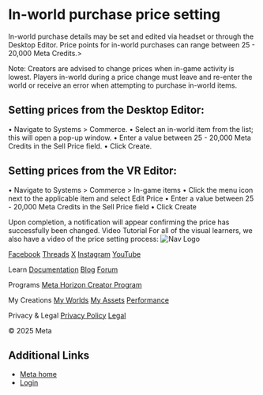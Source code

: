 # In-world purchase price setting

 In-world purchase details may be set and edited via headset or through the
Desktop Editor. Price points for in-world purchases can range between 25 - 20,000
Meta Credits.> 

 Note: Creators are advised to change prices when in-game activity is lowest. Players
in-world during a price change must leave and re-enter the world or receive an
error when attempting to purchase in-world items.  
## Setting prices from the Desktop Editor:


• Navigate to Systems > Commerce.
• Select an in-world item from the list; this will open a pop-up window.
• Enter a value between 25 - 20,000 Meta Credits in the Sell Price field.
• Click Create.

  
## Setting prices from the VR Editor:


• Navigate to Systems > Commerce > In-game items
• Click the menu icon next to the applicable item and select Edit Price
• Enter a value between 25 - 20,000 Meta Credits in the Sell Price field
• Click Create

 Upon completion, a notification will appear confirming the price has
successfully been changed. Video Tutorial For all of the visual learners, we also have a video of the price setting
process:           ![Nav Logo](https://static.xx.fbcdn.net/rsrc.php/yE/r/3SoBlk8EqOQ.svg)


[Facebook](https://www.facebook.com/MetaHorizon/)
[Threads](https://www.threads.com/@metahorizon)
[X](https://x.com/MetaHorizon)
[Instagram](https://www.instagram.com/metahorizon/)
[YouTube](https://www.youtube.com/@MetaQuestVR)

 Learn
[Documentation](https://developers.meta.com/horizon-worlds/learn/documentation/)
[Blog](https://developers.meta.com/horizon/blog/)
[Forum](https://communityforums.atmeta.com/t5/Creator-Forum/ct-p/Meta_Horizon_Creator_Forums)

 Programs
[Meta Horizon Creator Program](https://developers.meta.com/horizon-worlds/programs/)

 My Creations
[My Worlds](https://horizon.meta.com/creator/worlds_all/?utm_source=horizon_worlds_creator)
[My Assets](https://horizon.meta.com/creator/assets/?utm_source=horizon_worlds_creator)
[Performance](https://horizon.meta.com/creator/performance/traces/?utm_source=horizon_worlds_creator)

 Privacy & Legal
[Privacy Policy](https://www.meta.com/legal/privacy-policy/)
[Legal](https://www.meta.com/legal/supplemental-terms-of-service/)

 © 2025 Meta
## Additional Links
- [Meta home](https://developers.meta.com/horizon-worlds/)
- [Login](https://developers.meta.com/login/?redirect_uri=https%3A%2F%2Fdevelopers.meta.com%2Fhorizon-worlds%2Flearn%2Fdocumentation%2Fmhcp-program%2Fmonetization%2Fsetting-in-world-purchase-pricing%2F)
